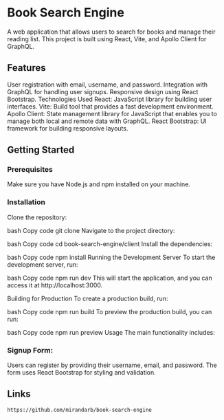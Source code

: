 # Book Search Engine
A web application that allows users to search for books and manage their reading list. This project is built using React, Vite, and Apollo Client for GraphQL.

## Features
User registration with email, username, and password.
Integration with GraphQL for handling user signups.
Responsive design using React Bootstrap.
Technologies Used
React: JavaScript library for building user interfaces.
Vite: Build tool that provides a fast development environment.
Apollo Client: State management library for JavaScript that enables you to manage both local and remote data with GraphQL.
React Bootstrap: UI framework for building responsive layouts.
## Getting Started
### Prerequisites
Make sure you have Node.js and npm installed on your machine.

### Installation
Clone the repository:

bash
Copy code
git clone <repository-url>
Navigate to the project directory:

bash
Copy code
cd book-search-engine/client
Install the dependencies:

bash
Copy code
npm install
Running the Development Server
To start the development server, run:

bash
Copy code
npm run dev
This will start the application, and you can access it at http://localhost:3000.

Building for Production
To create a production build, run:

bash
Copy code
npm run build
To preview the production build, you can run:

bash
Copy code
npm run preview
Usage
The main functionality includes:

### Signup Form: 
Users can register by providing their username, email, and password. The form uses React Bootstrap for styling and validation.

## Links

    https://github.com/mirandarb/book-search-engine 